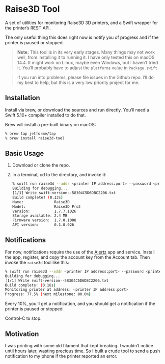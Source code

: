 # Raise3D Tool

A set of utilities for monitoring Raise3D 3D printers, and a Swift wrapper for the printer’s REST API.

The only useful thing this does right now is notify you of progress and if the printer is paused or
stopped.

> **Note:** This tool is in its very early stages. Many things may not work well, from installing it
to running it. I have only tested this on macOS 14.4. It might work on Linux, maybe even Windows,
but I haven’t tried it. You’ll probably have to adjust the `platforms` value in `Package.swift`.

> If you run into problems, please file issues in the Github repo. I’ll do my best to help, but this
is a very low priority project for me.

## Installation

Install via brew, or download the sources and run directly. You’ll need a Swift 5.10+ compiler
installed to do that.

Brew will install a pre-built binary on macOS:

```bash
% brew tap jetforme/tap
% brew install raise3d-tool 
```

## Basic Usage

1. Download or clone the repo.
2. In a terminal, cd to the directory, and invoke it:

	```bash
	% swift run raise3d --addr <printer IP address:port> --password <printer password> info
	Building for debugging...
	[1/1] Write swift-version--58304C5D6DBC2206.txt
	Build complete! (0.13s)
	Name:              Raise3D
	Model:             Raise3D Pro2
	Version:           1.7.7.1026
	Storage available: 2.4 MB
	Firmware version:  1.7.0.1008
	API version:       0.1.0.926
	```


## Notifications

For now, notifications require the use of the [Alertz](https://alertzy.app) app and service. Install the app,
register, and copy the account key from the Account tab. Then invoke the `raise3d` tool like this:

```bash
% swift run raise3d --addr <printer IP address:port> --password <printer password> monitor --notify <alertz account key>
Building for debugging...
[1/1] Write swift-version--58304C5D6DBC2206.txt
Build complete! (0.18s)
Monitoring printer at address: <printer IP address:port>
Progress: 77.5% (next milestone: 80.0%)
```
Every 10%, you’ll get a notification, and you should get a notification if the printer is paused or stopped.

Control-C to stop.
 
## Motivation

I was printing with some old filament that kept breaking. I wouldn’t notice until hours later, wasting
precious time. So I built a crude tool to send a push notification to my phone if the printer reported an
error.

